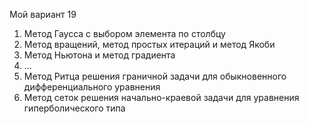 Мой вариант 19
1. Метод Гаусса с выбором элемента по столбцу
2. Метод вращений, метод простых итераций и метод Якоби
3. Метод Ньютона и метод градиента
4. ...
5. Метод Ритца решения граничной задачи для обыкновенного дифференциального уравнения 
6. Метод сеток решения начально-краевой задачи для уравнения гиперболического типа
